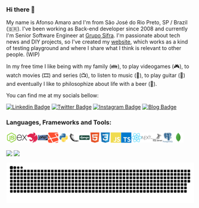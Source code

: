 ### Hi there 👋

My name is Afonso Amaro and I'm from São José do Rio Preto, SP / Brazil (🇧🇷). I've been working as Back-end developer since 2008 and currently I'm Senior Software Engineer at [Grupo Sifra](https://gruposifra.com.br). I'm passionate about tech news and DIY projects, so I've created my [website](https://afonsoamaro.dev), which works as a kind of testing playground and where I share what I think is relevant to other people. (WIP)

In my free time I like being with my family (👪), to play videogames (🎮), to watch movies (🎞️) and series (📺), to listen to music (🎵), to play guitar (🎸) and eventually I like to philosophize about life with a beer (🍺).

You can find me at my socials bellow:

[![Linkedin Badge](https://img.shields.io/badge/-LinkedIn-blue?style=flat&logo=Linkedin&logoColor=white&link=https://www.linkedin.com/in/afonso.amaro)](https://www.linkedin.com/in/afonso.amaro)
[![Twitter Badge](https://img.shields.io/badge/-Twitter-1ca0f1?style=flat&labelColor=1ca0f1&logo=twitter&logoColor=white&link=https://twitter.com/AfonsoAmaroDev)](https://twitter.com/AfonsoAmaroDev)
[![Instagram Badge](https://img.shields.io/badge/-Instagram-E1306C?style=flat&labelColor=E1306C&logo=instagram&logoColor=white&link=https://instagram.com/AfonsoAmaroDev)](https://instagram.com/AfonsoAmaroDev)
[![Blog Badge](https://img.shields.io/badge/Blog-afonsoamaro.dev-black)](https://afonsoamaro.dev/blog)


### Languages, Frameworks and Tools:

[<img align="left" alt="Node.js" width="28px" height="28px" src="https://raw.githubusercontent.com/devicons/devicon/master/icons/nodejs/nodejs-plain.svg" />](https://nodejs.org)
[<img align="left" alt="Express" width="28px" height="28px" src="https://raw.githubusercontent.com/devicons/devicon/master/icons/express/express-original.svg" />](https://expressjs.com/)
[<img align="left" alt="NestJS" width="28px" height="28px" src="https://raw.githubusercontent.com/devicons/devicon/master/icons/nestjs/nestjs-plain.svg" />](https://nestjs.com//)

[<img align="left" alt="PHP" width="28px" height="28px" src="https://raw.githubusercontent.com/devicons/devicon/master/icons/php/php-original.svg" />](https://www.php.net/)
[<img align="left" alt="Laravel" width="28px" height="28px" src="https://raw.githubusercontent.com/devicons/devicon/master/icons/laravel/laravel-plain.svg" />](https://laravel.com/)

[<img align="left" alt="Python" width="28px" height="28px" src="https://raw.githubusercontent.com/devicons/devicon/master/icons/python/python-original.svg" />](https://www.python.org/)
[<img align="left" alt="Flask" width="28px" height="28px" src="https://raw.githubusercontent.com/devicons/devicon/master/icons/flask/flask-original.svg" />](https://palletsprojects.com/p/flask/)
[<img align="left" alt="Django" width="28px" height="28px" src="https://raw.githubusercontent.com/devicons/devicon/master/icons/django/django-original.svg" />](https://www.djangoproject.com/)

[<img align="left" alt="HTML5" width="28px" height="28px" src="https://raw.githubusercontent.com/devicons/devicon/master/icons/html5/html5-original.svg" />](https://developer.mozilla.org/en-US/docs/Web/Guide/HTML/HTML5)
[<img align="left" alt="CSS3" width="28px" height="28px"  src="https://raw.githubusercontent.com/devicons/devicon/master/icons/css3/css3-original.svg" />](https://developer.mozilla.org/en-US/docs/Archive/CSS3)
[<img align="left" alt="JavaScript" width="28px" height="28px" src="https://raw.githubusercontent.com/devicons/devicon/master/icons/javascript/javascript-plain.svg" />](https://developer.mozilla.org/en-US/docs/Web/JavaScript)

[<img align="left" alt="TypeScript" width="28px" height="28px" src="https://raw.githubusercontent.com/devicons/devicon/master/icons/typescript/typescript-plain.svg" />](https://www.typescriptlang.org/)
[<img align="left" alt="React" width="28px" height="28px" src="https://raw.githubusercontent.com/devicons/devicon/master/icons/react/react-original.svg" />](https://reactjs.org/)
[<img align="left" alt="Next.JS" width="28px" height="28px" src="https://raw.githubusercontent.com/devicons/devicon/master/icons/nextjs/nextjs-original-wordmark.svg" />](https://nextjs.org/)

[<img align="left" alt="MS SQLServer" width="28px" height="28px" src="https://raw.githubusercontent.com/devicons/devicon/master/icons/microsoftsqlserver/microsoftsqlserver-plain-wordmark.svg" />](https://www.microsoft.com/pt-br/sql-server/)
[<img align="left" alt="PostgreSQL" width="28px" height="28px" src="https://raw.githubusercontent.com/devicons/devicon/master/icons/postgresql/postgresql-plain-wordmark.svg" />](https://www.postgresql.org/)
[<img align="left" alt="MongoDB" width="28px" height="28px" src="https://raw.githubusercontent.com/devicons/devicon/master/icons/mongodb/mongodb-original.svg" />](https://www.mongodb.com/)

<br />
<br />
<p />

<div>
  <img height="160em" src="https://github-readme-stats.vercel.app/api?username=doominating&count_private=true&show_icons=true&hide=issues&theme=dracula" />
  <img height="160em" src="https://github-readme-stats.vercel.app/api/top-langs/?username=doominating&layout=compact&theme=dracula" />
</div>

  ![Snake animation](https://github.com/doominating/doominating/blob/output/github-contribution-grid-snake.svg)
